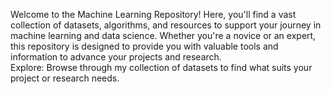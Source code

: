 Welcome to the Machine Learning Repository! Here, you'll find a vast collection of datasets, algorithms, and resources to support your journey in machine learning and data science. Whether you're a novice or an expert, this repository is designed to provide you with valuable tools and information to advance your projects and research.<br>
Explore: Browse through my collection of datasets to find what suits your project or research needs.
